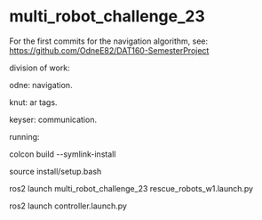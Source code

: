# multi_robot_challenge_23

For the first commits for the navigation algorithm, see: https://github.com/OdneE82/DAT160-SemesterProject

division of work:

odne: navigation.

knut: ar tags.

keyser: communication.


running:

colcon build --symlink-install

source install/setup.bash

ros2 launch multi_robot_challenge_23 rescue_robots_w1.launch.py

ros2 launch controller.launch.py
